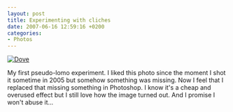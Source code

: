 ```yaml
---
layout: post
title: Experimenting with cliches
date: 2007-06-16 12:59:16 +0200
categories:
- Photos
---
```

<p><a href="http://www.flickr.com/photos/janos/551781184/"><img src="http://farm2.static.flickr.com/1433/551781184_49a7d7faa3.jpg" alt="Dove" border="0" class="image" /></a></p>
<p>My first pseudo-lomo experiment. I liked this photo since the moment I shot it sometime in 2005 but somehow something was missing. Now I feel that I replaced that missing something in Photoshop. I know it's a cheap and overused effect but I still love how the image turned out. And I promise I won't abuse it...</p>
